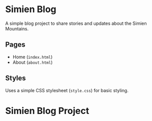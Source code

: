 # Simien Blog

A simple blog project to share stories and updates about the Simien Mountains.

## Pages

- Home (`index.html`)
- About (`about.html`)

## Styles

Uses a simple CSS stylesheet (`style.css`) for basic styling.
# Simien Blog Project
